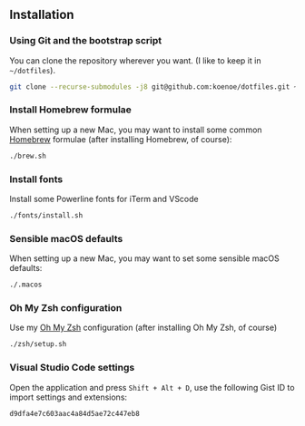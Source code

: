 ## Installation

### Using Git and the bootstrap script

You can clone the repository wherever you want. (I like to keep it in `~/dotfiles`).

```bash
git clone --recurse-submodules -j8 git@github.com:koenoe/dotfiles.git ~/dotfiles && cd ~/dotfiles
```

### Install Homebrew formulae

When setting up a new Mac, you may want to install some common [Homebrew](https://brew.sh/) formulae (after installing Homebrew, of course):

```bash
./brew.sh
```

### Install fonts

Install some Powerline fonts for iTerm and VScode
```bash
./fonts/install.sh
```

### Sensible macOS defaults

When setting up a new Mac, you may want to set some sensible macOS defaults:

```bash
./.macos
```

### Oh My Zsh configuration

Use my [Oh My Zsh](https://github.com/robbyrussell/oh-my-zsh) configuration (after installing Oh My Zsh, of course)

```bash
./zsh/setup.sh
```

### Visual Studio Code settings

Open the application and press `Shift + Alt + D`, use the following Gist ID to import settings and extensions:

```bash
d9dfa4e7c603aac4a84d5ae72c447eb8
```
